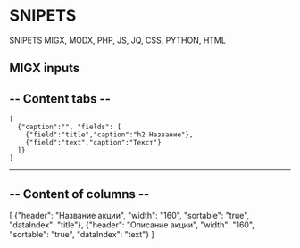 # SNIPETS
SNIPETS MIGX, MODX, PHP, JS, JQ, CSS, PYTHON, HTML

MIGX inputs
------------------
-- Content tabs --
------------------
    [
      {"caption":"", "fields": [
        {"field":"title","caption":"h2 Название"},
        {"field":"text","caption":"Текст"}
      ]}
    ]
------------------------
-- Content of columns --
------------------------
[
    {"header": "Название акции", "width": "160", "sortable": "true", "dataIndex": "title"},
    {"header": "Описание акции", "width": "160", "sortable": "true", "dataIndex": "text"}
]
